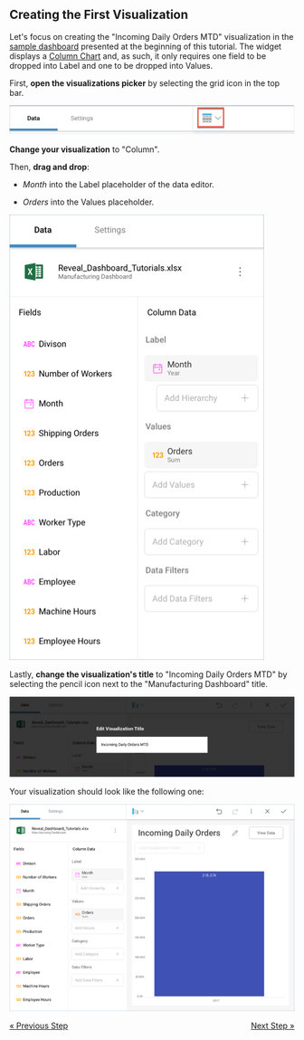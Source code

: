 ## Creating the First Visualization 

Let's focus on creating the "Incoming Daily Orders MTD" visualization in
the [sample dashboard](manufacturing-dashboard/index.md) presented at
the beginning of this tutorial. The widget displays a [Column Chart](~/en/data-visualizations/category-charts.md) and, as such, it only requires one field to be
dropped into Label and one to be dropped into Values.

First, **open the visualizations picker** by selecting the grid icon in
the top bar.

![VisualizationsMenu\_All](images/VisualizationsMenu_All.png)

**Change your visualization** to "Column".

Then, **drag and drop**:

  - *Month* into the Label placeholder of the data editor.

  - *Orders* into the Values placeholder.

![ManufacturingFirstDragDrop\_All](images/ManufacturingFirstDragDrop_All.png)

Lastly, **change the visualization's title** to "Incoming Daily Orders
MTD" by selecting the pencil icon next to the "Manufacturing Dashboard"
title.

![ManufacturingDailyOrdersMTDTitle\_All](images/ManufacturingDailyOrdersMTDTitle_All.png)

Your visualization should look like the following one:

![ManufacturingFirstVisualizationSample\_All](images/ManufacturingFirstVisualizationSample_All.png)

<style>
.previous {
    text-align: left
}

.next {
    float: right
}

</style>

<a href="manufacturing-starting-creation-process.md" class="previous">&laquo; Previous Step</a>
<a href="manufacturing-applying-formatting-visualization.md" class="next">Next Step &raquo;</a>
 
